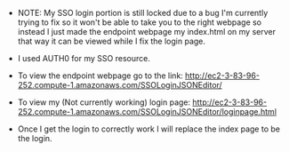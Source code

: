 - NOTE: My SSO login portion is still locked due to a bug I'm currently trying to fix so it won't be able to take you to the right webpage so instead I just made the endpoint webpage my index.html on my server that way it can be viewed while I fix the login page.

- I used AUTH0 for my SSO resource.
- To view the endpoint webpage go to the link: http://ec2-3-83-96-252.compute-1.amazonaws.com/SSOLoginJSONEditor/
- To view my (Not currently working) login page: http://ec2-3-83-96-252.compute-1.amazonaws.com/SSOLoginJSONEditor/loginpage.html

- Once I get the login to correctly work I will replace the index page to be the login.
